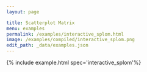 ```yaml
---
layout: page

title: Scatterplot Matrix
menu: examples
permalink: /examples/interactive_splom.html
image: /examples/compiled/interactive_splom.png
edit_path: _data/examples.json
---
```




{% include example.html spec='interactive_splom'%}
